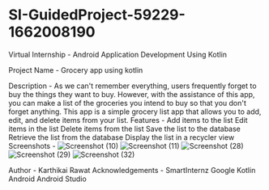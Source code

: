 # SI-GuidedProject-59229-1662008190
Virtual Internship - Android Application Development Using Kotlin


Project Name -
Grocery app using kotlin

Description -
As we can't remember everything, users frequently forget to buy the things they want to buy. However, with the assistance of this app, you can make a list of the groceries you intend to buy so that you don't forget anything.
This app is a simple grocery list app that allows you to add, edit, and delete items from your list.
Features -
Add items to the list
Edit items in the list
Delete items from the list
Save the list to the database
Retrieve the list from the database
Display the list in a recycler view
Screenshots -
![Screenshot (10)](https://user-images.githubusercontent.com/91263896/192096716-837568b0-18c4-4e4c-8a8c-0adb27250958.png)
![Screenshot (11)](https://user-images.githubusercontent.com/91263896/192096723-d39f5c30-5130-4966-80b7-44518367a2cd.png)
![Screenshot (28)](https://user-images.githubusercontent.com/91263896/192096729-5c71e743-e462-4a32-8962-29ec9faad23e.png)
![Screenshot (29)](https://user-images.githubusercontent.com/91263896/192096733-21529faf-a1cc-459c-bc9b-4b3d79ff51d1.png)
![Screenshot (32)](https://user-images.githubusercontent.com/91263896/192096738-1ee1bcc1-737c-4cd0-8a18-41d97372f2dc.png)


Author -
Karthikai Rawat
Acknowledgements -
SmartInternz
Google
Kotlin
Android
Android Studio

